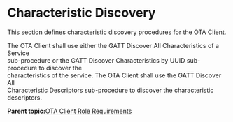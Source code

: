 # Characteristic Discovery

This section defines characteristic discovery procedures for the OTA Client.

The OTA Client shall use either the GATT Discover All Characteristics of a Service<br /> sub-procedure or the GATT Discover Characteristics by UUID sub-procedure to discover the<br /> characteristics of the service. The OTA Client shall use the GATT Discover All<br /> Characteristic Descriptors sub-procedure to discover the characteristic descriptors.

**Parent topic:**[OTA Client Role Requirements](GUID-B2F97739-5023-45D6-9D0C-B935040A232B.md)


